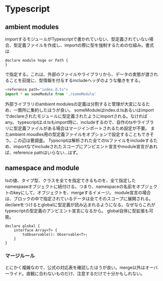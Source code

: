 # Typescript

## ambient modules

importするモジュールがTypescriptで書かれていない、型定義されていない場合、型定義ファイルを作成し、importの際に型を強制するための仕組み。書式は

```
declare module hoge or Path {
}
```
<reference path ="*.d.ts">で指定する。これは、外部のファイルやライブラリから、データの実態が渡されることを前提に、型情報を付与するincludeヘッダのような働きをする。

```ts
<reference path="index.d.ts">
import * as someModule from './someModule'
```
外部ライブラリのambient modulesの定義は分割すると管理が大変になるため、一箇所に集約したほうが良い。
someModuleはindex.d.tsあるいはimportでdeclareされたモジュールに型定義されたようにimportされる。なければany。
typescriptは.d.tsもimport時に、includeするので、自作のtsやライブラリに型定義ファイルがある場合はマージインポートされるため設定が不要。
またambient moudles用の型定義ファイルをオプションで設定することもできそう。この辺は要調査。
Typscriptは解析された全てのtsファイルをincludeするため、importなでincludeされたスコープにアンビエント宣言やmodule宣言があれば、reference pathはいらない...はず。

## namespace and module

tsの値、タイプ型、クラスを全てを指定できるものを、全て指定したnamespaseオブジェクトに紐付ける。つまり、namespaceの名前をオブジェクトのkeyにして、オブジェクトを、mergeするイメージ。
module宣言の場合は、ブロックの中で指定されているデータは全てそのスコープに展開される。declareをつけるとglobalに型定義が読み込まれるようになる。なぜならこれがtypescriptの型定義のアンビエント宣言になるから。
global自体に型拡張も可能。
```
declare global {
    interface Array<T> {
        toObservable(): Observable<T>;
    }
}
```

### マージルール
とにかく複雑なので、公式の対応表を確認したほうが良い。merge以外はオーバーライド。直観に合わないものだけ、注意するだけで十分かもしれない。
